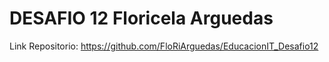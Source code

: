 # DESAFIO 12 Floricela Arguedas

Link Repositorio: https://github.com/FloRiArguedas/EducacionIT_Desafio12
